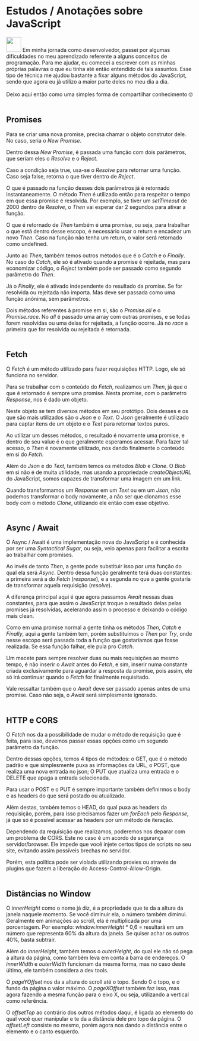 # Estudos / Anotações sobre JavaScript 
<img width='40' src="https://cdn.jsdelivr.net/gh/devicons/devicon/icons/javascript/javascript-plain.svg" />
Em minha jornada como desenvolvedor, passei por algumas dificuldades no meu aprendizado referente a alguns conceitos de programação. Para me ajudar, eu comecei a escrever com as minhas próprias palavras o que eu tinha até então entendido de tais assuntos. Esse tipo de técnica me ajudou bastante a fixar alguns métodos do JavaScript, sendo que agora eu já utilizo a maior parte deles no meu dia a dia.
<br>
<br>
Deixo aqui então como uma simples forma de compartilhar conhecimento 🤓
<br>
<br>

## Promises

Para se criar uma nova promise, precisa chamar o objeto construtor dele. No caso, seria o _New Promise_.

Dentro dessa _New Promise_, é passada uma função com dois parâmetros, que seriam eles o _Resolve_ e o _Reject_.

Caso a condição seja true, usa-se o _Resolve_ para retornar uma função.  Caso seja false, retorna o que tiver dentro de _Reject_.

O que é passado na função desses dois parâmetros já é retornado instantaneamente.  O método _Then_ é utilizado então para respeitar o tempo em que essa promise é resolvida. Por exemplo, se tiver um _setTimeout_  de 2000 dentro de _Resolve_, o _Then_ vai esperar dar 2 segundos para ativar a função.

O que é retornado de _Then_ também é uma promise, ou seja, para trabalhar o que está dentro desse escopo, é necessário usar o return e encadear um novo _Then_. Caso na função não tenha um return, o valor será retornado como undefined.

Junto ao _Then_, também temos outros métodos que é o _Catch_ e o _Finally_. No caso do _Catch_, ele só é ativado quando a promise é rejeitada, mas para economizar código, o _Reject_ também pode ser passado como segundo parâmetro do _Then_.

Já o _Finally_, ele é ativado independente do resultado da promise. Se for resolvida ou rejeitada não importa. Mas deve ser passada como uma função anônima, sem parâmetros.

Dois métodos referentes à promise em si, são o _Promise.all_ e o _Promise.race_. No _all_ é passado uma array com outras promises, e se todas forem resolvidas ou uma delas for rejeitada, a função ocorre. Já no _race_ a primeira que for resolvida ou rejeitada é retornada.
<br>
<br>

## Fetch

O _Fetch_ é um método utilizado para fazer requisições HTTP. Logo, ele só funciona no servidor.

Para  se trabalhar com o conteúdo do _Fetch_, realizamos um _Then_, já que o que é retornado é sempre uma promise. Nesta promise, com o parâmetro _Response_, nos é dado um objeto.

Neste objeto se tem diversos métodos em seu protótipo. Dois desses e os que são mais utilizados são o _Json_ e o _Text_. O _Json_ geralmente é utilizado para captar itens de um objeto e o _Text_ para retornar textos puros.

Ao utilizar um desses métodos, o resultado é novamente uma promise, e dentro de seu value é o que geralmente esperamos acessar. Para fazer tal acesso, o _Then_ é novamente utilizado, nos dando finalmente o conteúdo em si do _Fetch_.

Além do _Json_ e do _Text_, também temos os métodos _Blob_ e _Clone_. O _Blob_ em si não é de muita utilidade, mas usando a propriedade _createObjectURL_ do JavaScript, somos capazes de transformar uma imagem em um link. 

Quando transformamos um _Response_ em um _Text_ ou em um _Json_, não podemos transformar o body novamente, a não ser que clonamos esse body com o método _Clone_, utilizando ele então com esse objetivo.
<br>
<br>

## Async / Await

O Async / Await é uma implementação nova do JavaScript e é conhecida por ser uma _Syntactical Sugar_, ou seja, veio apenas para facilitar a escrita ao trabalhar com promises.

Ao invés de tanto _Then_, a gente pode substituir isso por uma função do qual ela será _Async_. Dentro dessa função geralmente terá duas constantes: a primeira será a do _Fetch_ (_response_), e a segunda no que a gente gostaria de transformar aquela requisição (_resolve_).

A diferença principal aqui é que agora passamos _Await_ nessas duas constantes, para que assim o JavaScript troque o resultado delas pelas promises já resolvidas, acelerando assim o processo e deixando o código mais clean.

Como em uma promise normal a gente tinha os métodos _Then_, _Catch_ e _Finally_, aqui a gente também tem, porém substituímos o _Then_ por _Try_, onde nesse escopo será passada toda a função que gostaríamos que fosse realizada. Se essa função falhar, ele pula pro _Catch_.

Um macete para sempre resolver duas ou mais requisições ao mesmo tempo, é não inserir o _Await_ antes do _Fetch_, e sim,  inserir numa constante criada exclusivamente para aguardar a resposta da promise, pois assim, ele só irá continuar quando o _Fetch_ for finalmente requisitado. 

Vale ressaltar também que o _Await_ deve ser passado apenas antes de uma promise. Caso não seja, o _Await_ será simplesmente ignorado.
<br>
<br>

## HTTP e CORS

O _Fetch_ nos da a possibilidade de mudar o método de requisição que é feita, para isso, devemos passar essas opções como um segundo parâmetro da função.

Dentro dessas opções, temos 4 tipos de métodos: o GET, que é o método padrão e que simplesmente puxa as informações da URL, o POST, que realiza uma nova entrada no json; O PUT que atualiza uma entrada e o DELETE que apaga a entrada selecionada.

Para usar o POST e o PUT é sempre importante também definirmos o body e as headers do que será postado ou atualizado.

Além destas, também temos o HEAD, do qual puxa as headers da requisição, porém, para isso precisamos fazer um _forEach_ pelo _Response_, já que só é possível acessar as headers por um método de iteração.

Dependendo da requisição que realizamos, poderemos nos deparar com um problema de CORS. Este no caso é um acordo de segurança servidor/browser. Ele impede que você injete certos tipos de scripts no seu site, evitando assim possíveis brechas no servidor.

Porém, esta política pode ser violada utilizando proxies ou através de plugins que fazem a liberação do Access-Control-Allow-Origin.
<br>
<br>

## Distâncias no Window

O _innerHeight_ como o nome já diz, é a propriedade que te da a altura da janela naquele momento. Se você diminuir ela, o número também diminui. Geralmente em animações ao scroll, ela é multiplicada por uma porcentagem. Por exemplo: _window.innerHeight_ * 0,6 = resultará em um número que representa 60% da altura da janela. Se quiser achar os outros 40%, basta subtrair.

Além do _innerHeight_, também temos o _outerHeight_, do qual ele não só pega a altura da página, como também leva em conta a barra de endereços. O _innerWidth_ e _outerWidth_ funcionam da mesma forma, mas no caso deste último, ele também considera a dev tools.

O _pageYOffset_ nos da a altura do scroll até o topo. Sendo 0 o topo, e o fundo da página o valor máximo. O _pageXOffset_ também faz isso, mas agora fazendo a mesma função para o eixo X, ou seja, utilizando a vertical como referência. 

O _offsetTop_ ao contrário dos outros métodos daqui, é ligada ao elemento do qual você quer manipular e te da a distância dele pro topo da página. O _offsetLeft_ consiste no mesmo, porém agora nos dando a distância entre o elemento e o canto esquerdo.




